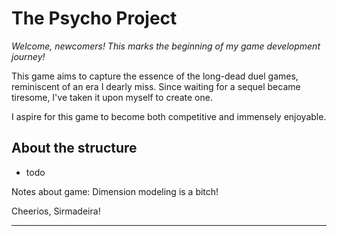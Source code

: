 # The Psycho Project

*Welcome, newcomers! This marks the beginning of my game development journey!*

This game aims to capture the essence of the long-dead duel games, reminiscent of an era I dearly miss. 
Since waiting for a sequel became tiresome, I've taken it upon myself to create one.

I aspire for this game to become both competitive and immensely enjoyable.

## About the structure
* todo



Notes about game: Dimension modeling is a bitch!

Cheerios,
Sirmadeira!
****

